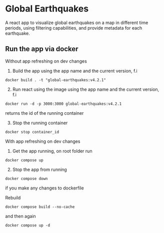 # Global Earthquakes

A react app to visualize global earthquakes on a map in different time periods, using filtering capabilities, and provide metadata for each earthquake.

## Run the app via docker

Without app refreshing on dev changes

1. Build the app using the app name and the current version, f.i

```
docker build . -t "global-earthquakes:v4.2.1"
```

2. Run react using the image using the app name and the current version, f.i

```
docker run -d -p 3000:3000 global-earthquakes:v4.2.1
```

returns the id of the running container

3. Stop the running container

```
docker stop container_id
```

With app refreshing on dev changes

1. Get the app running, on root folder run

```
docker compose up
```

2. Stop the app from running

```
docker compose down

```

if you make any changes to dockerfile

Rebuild

```
docker compose build --no-cache

```

and then again

```
docker compose up -d

```
